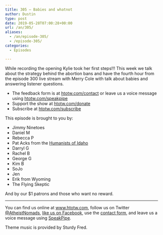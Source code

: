 ```yaml
---
title: 305 – Babies and whatnot
author: Dustin
type: post
date: 2019-05-28T07:00:28+00:00
url: /an/305/
aliases:
  - /an/episode-305/
  - /episode-305/
categories:
  - Episodes

---
```

<div id="buzzsprout-player-10552804"></div><script src="https://www.buzzsprout.com/1983601/10552804-episode-305-babies-and-whatnot.js?container_id=buzzsprout-player-10552804&player=small" type="text/javascript" charset="utf-8"></script>

While recording the opening Kylie took her first steps!!! This week we talk about the strategy behind the abortion bans and have the fourth hour from the episode 300 live stream with Merry Cole with talk about babies and answering listener questions. 

<!--more-->

 * The feedback form is at [htotw.com/contact](https://htotw.com/contact) or leave us a voice message using <a href="https://htotw.com/speakpipe" target="_blank" rel="noopener noreferrer">htotw.com/speakpipe</a>
 * Support the show at <a href="https://htotw.com/donate" target="_blank" rel="noopener noreferrer">htotw.com/donate</a>
 * Subscribe at <a href="https://htotw.com/subscribe" target="_blank" rel="noopener noreferrer">htotw.com/subscribe</a>

This episode is brought to you by:

  * Jimmy Ninetoes
  * Daniel M
  * Rebecca P
  * Pat Acks from the <a href="https://www.humanistsofidaho.org" target="_blank" rel="noopener noreferrer">Humanists of Idaho</a>
  * Darryl G
  * Rachel B
  * George G
  * Kim B
  * SoJo
  * Jen
  * Erik from Wyoming
  * The Flying Skeptic

And by our $1 patrons and those who want no reward.

<hr class="wp-block-separator" />

You can find us online at <a href="https://www.htotw.com/" target="_blank" rel="noopener noreferrer">www.htotw.com</a>, follow us on Twitter <a href="https://htotw.com/twitter" target="_blank" rel="noopener noreferrer">@AtheistNomads</a>, <a href="https://htotw.com/facebook" target="_blank" rel="noopener noreferrer">like us on Facebook</a>, use the [contact form](https://htotw.com/contact), and leave us a voice message using <a href="https://htotw.com/speakpipe" target="_blank" rel="noopener noreferrer">SpeakPipe</a>.

Theme music is provided by Sturdy Fred.